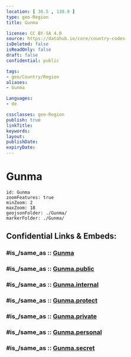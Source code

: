 ```yaml
---
location: [ 36.5 , 138.9 ] 
type: geo-Region
title: Gunma

license: CC BY-SA 4.0
source: https://datahub.io/core/country-codes
isDeleted: false
isReadOnly: false
draft: false
confidential: public

tags:
- geo/Country/Region
aliases:
- Gunma

Languages:
- de

cssclasses: geo-Region
publish: true
linkTitle: 
keywords: 
layout: 
publishDate: 
expiryDate: 
---
```


# Gunma

```leaflet
id: Gunma
zoomFeatures: true 
minZoom: 2 
maxZoom: 18
geojsonFolder: ./Gunma/
markerFolder: ./Gunma/
```


## Confidential Links & Embeds: 

### #is_/same_as :: [Gunma](/_Standards/Earth/Continent/Asia/Asia~East/Japan/Regions~Japan/Kantō/prefectures~Kantō/Gunma.md) 

### #is_/same_as :: [Gunma.public](/_public/Earth/Continent/Asia/Asia~East/Japan/Regions~Japan/Kantō/prefectures~Kantō/Gunma.public.md) 

### #is_/same_as :: [Gunma.internal](/_internal/Earth/Continent/Asia/Asia~East/Japan/Regions~Japan/Kantō/prefectures~Kantō/Gunma.internal.md) 

### #is_/same_as :: [Gunma.protect](/_protect/Earth/Continent/Asia/Asia~East/Japan/Regions~Japan/Kantō/prefectures~Kantō/Gunma.protect.md) 

### #is_/same_as :: [Gunma.private](/_private/Earth/Continent/Asia/Asia~East/Japan/Regions~Japan/Kantō/prefectures~Kantō/Gunma.private.md) 

### #is_/same_as :: [Gunma.personal](/_personal/Earth/Continent/Asia/Asia~East/Japan/Regions~Japan/Kantō/prefectures~Kantō/Gunma.personal.md) 

### #is_/same_as :: [Gunma.secret](/_secret/Earth/Continent/Asia/Asia~East/Japan/Regions~Japan/Kantō/prefectures~Kantō/Gunma.secret.md)

